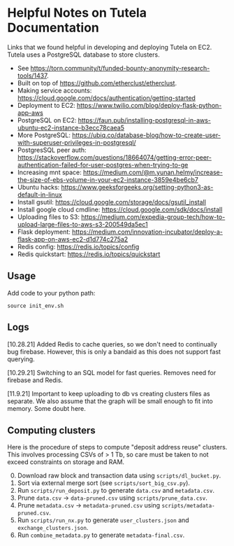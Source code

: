 # Helpful Notes on Tutela Documentation

Links that we found helpful in developing and deploying Tutela on EC2. Tutela uses a PostgreSQL database to store clusters.

- See https://torn.community/t/funded-bounty-anonymity-research-tools/1437.
- Built on top of https://github.com/etherclust/etherclust.
- Making service accounts: https://cloud.google.com/docs/authentication/getting-started
- Deployment to EC2: https://www.twilio.com/blog/deploy-flask-python-app-aws
- PostgreSQL on EC2: https://faun.pub/installing-postgresql-in-aws-ubuntu-ec2-instance-b3ecc78caea5
- More PostgreSQL: https://ubiq.co/database-blog/how-to-create-user-with-superuser-privileges-in-postgresql/
- PostgresSQL peer auth: https://stackoverflow.com/questions/18664074/getting-error-peer-authentication-failed-for-user-postgres-when-trying-to-ge
- Increasing mnt space: https://medium.com/@m.yunan.helmy/increase-the-size-of-ebs-volume-in-your-ec2-instance-3859e4be6cb7
- Ubuntu hacks: https://www.geeksforgeeks.org/setting-python3-as-default-in-linux
- Install gsutil: https://cloud.google.com/storage/docs/gsutil_install
- Install google cloud cmdline: https://cloud.google.com/sdk/docs/install
- Uploading files to S3: https://medium.com/expedia-group-tech/how-to-upload-large-files-to-aws-s3-200549da5ec1
- Flask deployment: https://medium.com/innovation-incubator/deploy-a-flask-app-on-aws-ec2-d1d774c275a2
- Redis config: https://redis.io/topics/config
- Redis quickstart: https://redis.io/topics/quickstart

## Usage 

Add code to your python path:

```
source init_env.sh
```

## Logs

[10.28.21] Added Redis to cache queries, so we don't need to continually bug firebase. However, this is only a bandaid as this does not support fast querying.

[10.29.21] Switching to an SQL model for fast queries. Removes need for firebase and Redis.

[11.9.21] Important to keep uploading to db vs creating clusters files as separate. We also assume that the graph will be small enough to fit into memory. Some doubt here.

## Computing clusters

Here is the procedure of steps to compute "deposit address reuse" clusters. This involves processing CSVs of > 1 Tb, so care must be taken to not exceed constraints on storage and RAM.

0. Download raw block and transaction data using `scripts/dl_bucket.py`.
1. Sort via external merge sort (see `scripts/sort_big_csv.py`).
2. Run `scripts/run_deposit.py` to generate `data.csv` and `metadata.csv`.
3. Prune `data.csv` -> `data-pruned.csv` using `scripts/prune_data.csv`.
4. Prune `metadata.csv` -> `metadata-pruned.csv` using `scripts/metadata-pruned.csv`.
5. Run `scripts/run_nx.py` to generate `user_clusters.json` and `exchange_clusters.json`.
6. Run `combine_metadata.py` to generate `metadata-final.csv`.
